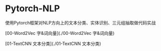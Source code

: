 # Pytorch-NLP
使用Pytorch框架对NLP方向上的文本分类、实体识别、三元组抽取做代码实战   

[00-Word2Vec 字&词向量](./00-Word2Vec 字&词向量)     

[01-TextCNN 文本分类](./01-TextCNN 文本分类)  
